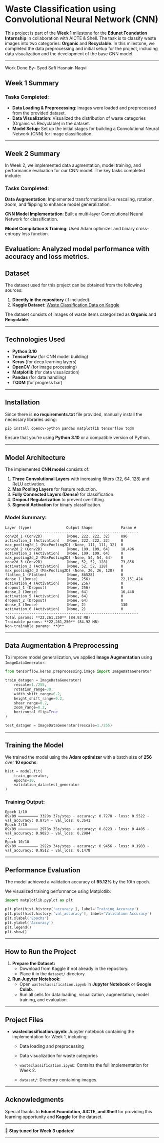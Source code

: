 # Waste Classification using Convolutional Neural Network (CNN)

This project is part of the **Week 1** milestone for the **Edunet Foundation Internship** in collaboration with AICTE & Shell. The task is to classify waste images into two categories: **Organic** and **Recyclable**. In this milestone, we completed the data preprocessing and initial setup for the project, including data visualization and the development of the base CNN model.

---
Work Done By- Syed Safi Hasnain Naqvi

## Week 1 Summary

### Tasks Completed:
- **Data Loading & Preprocessing**: Images were loaded and preprocessed from the provided dataset.
- **Data Visualization**: Visualized the distribution of waste categories (Organic vs Recyclable) in the dataset.
- **Model Setup**: Set up the initial stages for building a Convolutional Neural Network (CNN) for image classification.

---
## Week 2 Summary

In Week 2, we implemented data augmentation, model training, and performance evaluation for our CNN model. The key tasks completed include:

### Tasks Completed:

**Data Augmentation**: Implemented transformations like rescaling, rotation, zoom, and flipping to enhance model generalization.

**CNN Model Implementation**: Built a multi-layer Convolutional Neural Network for classification.

**Model Compilation & Training**: Used Adam optimizer and binary cross-entropy loss function.

**Evaluation**: Analyzed model performance with accuracy and loss metrics.
---

## Dataset

The dataset used for this project can be obtained from the following sources:
1. **Directly in the repository** (if included).
2. **Kaggle Dataset**: [Waste Classification Data on Kaggle](https://www.kaggle.com/datasets/techsash/waste-classification-data/data)

The dataset consists of images of waste items categorized as **Organic** and **Recyclable**.

---

## Technologies Used

- **Python 3.10**
- **TensorFlow** (for CNN model building)
- **Keras** (for deep learning layers)
- **OpenCV** (for image processing)
- **Matplotlib** (for data visualization)
- **Pandas** (for data handling)
- **TQDM** (for progress bar)

---

## Installation

Since there is **no requirements.txt** file provided, manually install the necessary libraries using:

```bash
pip install opencv-python pandas matplotlib tensorflow tqdm
```

Ensure that you're using **Python 3.10** or a compatible version of Python.

---

## Model Architecture
The implemented **CNN model** consists of:
1. **Three Convolutional Layers** with increasing filters (32, 64, 128) and ReLU activation.
2. **Max Pooling Layers** for feature reduction.
3. **Fully Connected Layers (Dense)** for classification.
4. **Dropout Regularization** to prevent overfitting.
5. **Sigmoid Activation** for binary classification.

### **Model Summary:**
```
Layer (type)                Output Shape             Param #   
-------------------------------------------------------------
conv2d_1 (Conv2D)           (None, 222, 222, 32)     896       
activation_1 (Activation)   (None, 222, 222, 32)     0         
max_pooling2d_1 (MaxPooling2D) (None, 111, 111, 32)  0         
conv2d_2 (Conv2D)           (None, 109, 109, 64)     18,496    
activation_2 (Activation)   (None, 109, 109, 64)     0         
max_pooling2d_2 (MaxPooling2D) (None, 54, 54, 64)    0         
conv2d_3 (Conv2D)           (None, 52, 52, 128)      73,856    
activation_3 (Activation)   (None, 52, 52, 128)      0         
max_pooling2d_3 (MaxPooling2D) (None, 26, 26, 128)   0         
flatten_1 (Flatten)         (None, 86528)            0         
dense_1 (Dense)             (None, 256)              22,151,424
activation_4 (Activation)   (None, 256)              0         
dropout_1 (Dropout)         (None, 256)              0         
dense_2 (Dense)             (None, 64)               16,448    
activation_5 (Activation)   (None, 64)               0         
dropout_2 (Dropout)         (None, 64)               0         
dense_3 (Dense)             (None, 2)                130       
activation_6 (Activation)   (None, 2)                0         
-------------------------------------------------------------
Total params: **22,261,250** (84.92 MB)
Trainable params: **22,261,250** (84.92 MB)
Non-trainable params: **0**
```

---

## Data Augmentation & Preprocessing
To improve model generalization, we applied **Image Augmentation** using `ImageDataGenerator`:
```python
from tensorflow.keras.preprocessing.image import ImageDataGenerator

train_datagen = ImageDataGenerator(
    rescale=1./255,
    rotation_range=30,
    width_shift_range=0.2,
    height_shift_range=0.2,
    shear_range=0.2,
    zoom_range=0.2,
    horizontal_flip=True
)

test_datagen = ImageDataGenerator(rescale=1./255)
```

---

## Training the Model
We trained the model using the **Adam optimizer** with a batch size of **256** over **10 epochs**:
```python
hist = model.fit(
    train_generator,
    epochs=10,
    validation_data=test_generator
)
```
### **Training Output:**
```
Epoch 1/10
89/89 ━━━━━━━━━ 3329s 37s/step - accuracy: 0.7278 - loss: 0.5522 - val_accuracy: 0.8754 - val_loss: 0.3641
Epoch 2/10
89/89 ━━━━━━━━━ 2978s 35s/step - accuracy: 0.8223 - loss: 0.4405 - val_accuracy: 0.9023 - val_loss: 0.2984
...
Epoch 10/10
89/89 ━━━━━━━━━ 2922s 34s/step - accuracy: 0.9456 - loss: 0.1983 - val_accuracy: 0.9512 - val_loss: 0.1478
```

---

## Performance Evaluation
The model achieved a validation accuracy of **95.12%** by the 10th epoch.

We visualized training performance using Matplotlib:
```python
import matplotlib.pyplot as plt

plt.plot(hist.history['accuracy'], label='Training Accuracy')
plt.plot(hist.history['val_accuracy'], label='Validation Accuracy')
plt.xlabel('Epochs')
plt.ylabel('Accuracy')
plt.legend()
plt.show()
```

---

## How to Run the Project
1. **Prepare the Dataset:**
   - Download from Kaggle if not already in the repository.
   - Place it in the `dataset/` directory.
2. **Run Jupyter Notebook:**
   - Open `wasteclassification.ipynb` in **Jupyter Notebook** or **Google Colab**.
   - Run all cells for data loading, visualization, augmentation, model training, and evaluation.

---

## Project Files

- **wasteclassification.ipynb**: Jupyter notebook containing the implementation for Week 1, including:
  - Data loading and preprocessing
  - Data visualization for waste categories
 
  - `wasteclassification.ipynb`: Contains the full implementation for Week 2.
  - `dataset/`: Directory containing images.


---

## Acknowledgments
Special thanks to **Edunet Foundation, AICTE, and Shell** for providing this learning opportunity and **Kaggle** for the dataset.

---

🚀 **Stay tuned for Week 3 updates!**

---
